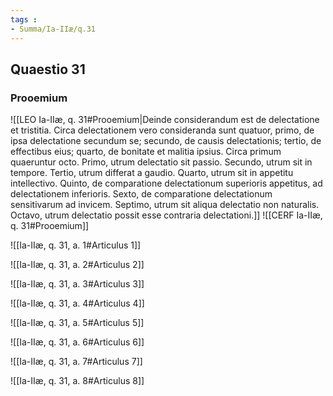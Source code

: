 ```yaml
---
tags : 
- Summa/Ia-IIæ/q.31
---
```


## Quaestio 31

### Prooemium

![[LEO Ia-IIæ, q. 31#Prooemium|Deinde considerandum est de delectatione et tristitia. Circa delectationem vero consideranda sunt quatuor, primo, de ipsa delectatione secundum se; secundo, de causis delectationis; tertio, de effectibus eius; quarto, de bonitate et malitia ipsius. Circa primum quaeruntur octo. Primo, utrum delectatio sit passio. Secundo, utrum sit in tempore. Tertio, utrum differat a gaudio. Quarto, utrum sit in appetitu intellectivo. Quinto, de comparatione delectationum superioris appetitus, ad delectationem inferioris. Sexto, de comparatione delectationum sensitivarum ad invicem. Septimo, utrum sit aliqua delectatio non naturalis. Octavo, utrum delectatio possit esse contraria delectationi.]]
![[CERF Ia-IIæ, q. 31#Prooemium]]

![[Ia-IIæ, q. 31, a. 1#Articulus 1]]

![[Ia-IIæ, q. 31, a. 2#Articulus 2]]

![[Ia-IIæ, q. 31, a. 3#Articulus 3]]

![[Ia-IIæ, q. 31, a. 4#Articulus 4]]

![[Ia-IIæ, q. 31, a. 5#Articulus 5]]

![[Ia-IIæ, q. 31, a. 6#Articulus 6]]

![[Ia-IIæ, q. 31, a. 7#Articulus 7]]

![[Ia-IIæ, q. 31, a. 8#Articulus 8]]


